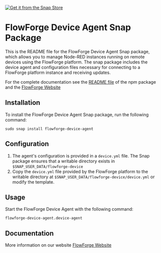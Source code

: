 [![Get it from the Snap Store](https://snapcraft.io/static/images/badges/en/snap-store-white.svg)](https://snapcraft.io/flowforge-device-agent)

# FlowForge Device Agent Snap Package

This is the README file for the FlowForge Device Agent Snap package, which allows you to manage Node-RED instances running on remote devices using the FlowForge platform. The snap package includes the device agent and configuration files necessary for connecting to a FlowForge platform instance and receiving updates.

For the complete documentation see the [README file](https://github.com/flowforge/flowforge-device-agent#flowforge-device-agent) of the npm package and the [FlowForge Website](https://flowforge.com/docs/user/devices/)

## Installation

To install the FlowForge Device Agent Snap package, run the following command:

```
sudo snap install flowforge-device-agent
```

## Configuration

1. The agent's configuration is provided in a `device.yml` file. The Snap package ensures that a writable directory exists in `$SNAP_USER_DATA/flowforge-device`
2. Copy the `device.yml` file provided by the FlowForge platform to the writable directory at `$SNAP_USER_DATA/flowforge-device/device.yml` or modify the template.

## Usage

Start the FlowForge Device Agent with the following command:

```
flowforge-device-agent.device-agent
```

## Documentation

More information on our website [FlowForge Website](https://flowforge.com/docs/user/devices/)
